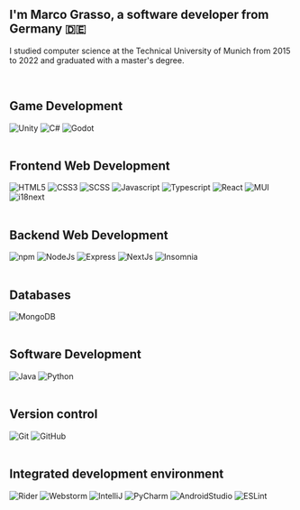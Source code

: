 ## I'm Marco Grasso, a software developer from Germany 🇩🇪

I studied computer science at the Technical University of Munich from 2015 to 2022 and graduated with a master's degree.

<br/>

## Game Development

<div display="flex">
  <img src="https://img.shields.io/badge/Unity-0.svg?style=for-the-badge&logo=unity&logoColor=white&color=black&labelColor=444444" alt="Unity">
  <img src="https://img.shields.io/badge/C%23-0.svg?style=for-the-badge&logo=csharp&logoColor=white&color=black&labelColor=239120" alt="C#">
  <img src="https://img.shields.io/badge/Godot-0.svg?style=for-the-badge&logo=godotengine&logoColor=white&color=black&labelColor=478bbf" alt="Godot">
</div>

<br/>

## Frontend Web Development

<div display="flex">
  <img src="https://img.shields.io/badge/HTML5-0.svg?style=for-the-badge&logo=html5&logoColor=white&color=black&labelColor=e34f26" alt="HTML5">
  <img src="https://img.shields.io/badge/CSS3-0.svg?style=for-the-badge&logo=css3&logoColor=white&color=black&labelColor=1572B6" alt="CSS3">
  <img src="https://img.shields.io/badge/SCSS-0.svg?style=for-the-badge&logo=sass&logoColor=white&color=black&labelColor=hotpink" alt="SCSS">
  <img src="https://img.shields.io/badge/Javascript-0.svg?style=for-the-badge&logo=javascript&logoColor=white&color=black&labelColor=F7DF1E" alt="Javascript">
  <img src="https://img.shields.io/badge/Typescript-0.svg?style=for-the-badge&logo=typescript&logoColor=white&color=black&labelColor=007ACC" alt="Typescript">
  <img src="https://img.shields.io/badge/React-0.svg?style=for-the-badge&logo=react&logoColor=white&color=black&labelColor=61DAFB" alt="React">
  <img src="https://img.shields.io/badge/Material UI-0.svg?style=for-the-badge&logo=mui&logoColor=white&color=black&labelColor=0081CB" alt="MUI">
  <img src="https://img.shields.io/badge/i18next-0.svg?style=for-the-badge&logo=i18next&logoColor=white&color=black&labelColor=26A69A" alt="i18next">
</div>

<br/>

## Backend Web Development

<div display="flex">
  <img src="https://img.shields.io/badge/npm-0.svg?style=for-the-badge&logo=npm&logoColor=white&color=black&labelColor=444444" alt="npm">
  <img src="https://img.shields.io/badge/NodeJs-0.svg?style=for-the-badge&logo=node.js&logoColor=white&color=black&labelColor=6DA55F" alt="NodeJs">
  <img src="https://img.shields.io/badge/Express-0.svg?style=for-the-badge&logo=express&logoColor=white&color=black&labelColor=61DAFB" alt="Express">
  <img src="https://img.shields.io/badge/NextJs-0.svg?style=for-the-badge&logo=next.js&logoColor=black&color=black&labelColor=ffffff" alt="NextJs">
  <img src="https://img.shields.io/badge/Insomnia-0.svg?style=for-the-badge&logo=insomnia&logoColor=white&color=black&labelColor=4000BF" alt="Insomnia">
</div>

<br/>

## Databases

<div display="flex">
  <img src="https://img.shields.io/badge/MongoDB-0.svg?style=for-the-badge&logo=mongodb&logoColor=white&color=black&labelColor=47A248" alt="MongoDB">
</div>

<br/>

## Software Development

<div display="flex">
  <img src="https://img.shields.io/badge/Java-0.svg?style=for-the-badge&logo=openjdk&logoColor=black&color=black&labelColor=ffffff" alt="Java">
  <img src="https://img.shields.io/badge/Python-0.svg?style=for-the-badge&logo=python&logoColor=3670A0&color=black&labelColor=ffdd54" alt="Python">
</div>

<br/>

## Version control

<div display="flex">
  <img src="https://img.shields.io/badge/Git-0.svg?style=for-the-badge&logo=git&logoColor=white&color=black&labelColor=F05032" alt="Git">
  <img src="https://img.shields.io/badge/GitHub-0.svg?style=for-the-badge&logo=github&logoColor=white&color=black&labelColor=121011" alt="GitHub">
</div>

<br/>

## Integrated development environment

<div display="flex">
  <img src="https://img.shields.io/badge/Rider-0?style=for-the-badge&logo=Rider&logoColor=white&color=black&labelColor=crimson" alt="Rider">
  <img src="https://img.shields.io/badge/Webstorm-0?style=for-the-badge&logo=webstorm&logoColor=white&color=black&labelColor=20dcf5" alt="Webstorm">
  <img src="https://img.shields.io/badge/IntelliJ-0?style=for-the-badge&logo=intellij-idea&logoColor=white&color=black&labelColor=ff216b" alt="IntelliJ">
  <img src="https://img.shields.io/badge/PyCharm-0?style=for-the-badge&logo=pycharm&logoColor=black&color=black&labelColor=green" alt="PyCharm">
  <img src="https://img.shields.io/badge/Android%20Studio-3DDC84.svg?style=for-the-badge&logo=android-studio&logoColor=white&color=black&labelColor=3ddc84" alt="AndroidStudio">
  <img src="https://img.shields.io/badge/ESLint-4B3263?style=for-the-badge&logo=eslint&logoColor=white&color=black&labelColor=4b3263" alt="ESLint">
</div>
